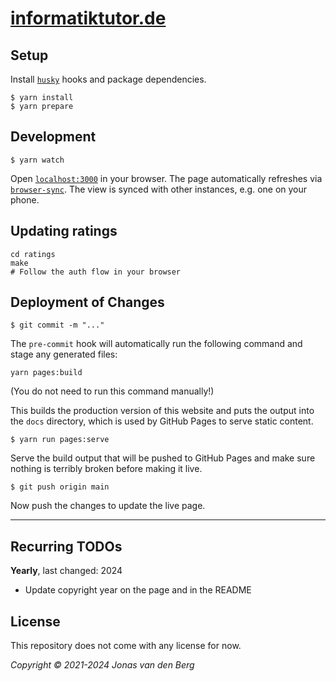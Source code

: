 # [informatiktutor.de](https://informatiktutor.de)

## Setup

Install [`husky`](https://www.npmjs.com/package/husky) hooks and package dependencies.

```
$ yarn install
$ yarn prepare
```

## Development

```
$ yarn watch
```

Open [`localhost:3000`](http://localhost:3000) in your browser.
The page automatically refreshes via
[`browser-sync`](https://www.npmjs.com/package/browser-sync).
The view is synced with other instances, e.g. one on your phone.

## Updating ratings

```
cd ratings
make
# Follow the auth flow in your browser
```

## Deployment of Changes

```
$ git commit -m "..."
```

The `pre-commit` hook will automatically run the following command
and stage any generated files:

```
yarn pages:build
```

(You do not need to run this command manually!)

This builds the production version of this website
and puts the output into the `docs` directory,
which is used by GitHub Pages to serve static content.

```
$ yarn run pages:serve
```

Serve the build output that will be pushed to GitHub Pages
and make sure nothing is terribly broken before making it live.

```
$ git push origin main
```

Now push the changes to update the live page.

---

## Recurring TODOs

**Yearly**, last changed: 2024
* Update copyright year on the page and in the README

## License

This repository does not come with any license for now.

*Copyright &copy; 2021-2024 Jonas van den Berg*
